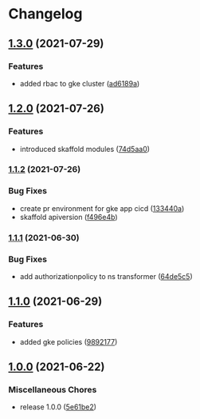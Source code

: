 # Changelog

## [1.3.0](https://www.github.com/rajesh-nitc/gcp-foundation/compare/v1.2.0...v1.3.0) (2021-07-29)


### Features

* added rbac to gke cluster ([ad6189a](https://www.github.com/rajesh-nitc/gcp-foundation/commit/ad6189a715422af864d00d6cd49b39f90c5cc642))

## [1.2.0](https://www.github.com/rajesh-nitc/gcp-foundation/compare/v1.1.2...v1.2.0) (2021-07-26)


### Features

* introduced skaffold modules ([74d5aa0](https://www.github.com/rajesh-nitc/gcp-foundation/commit/74d5aa0a7c881d398ab8efee1e870381f9c49be4))

### [1.1.2](https://www.github.com/rajesh-nitc/gcp-foundation/compare/v1.1.1...v1.1.2) (2021-07-26)


### Bug Fixes

* create pr environment for gke app cicd ([133440a](https://www.github.com/rajesh-nitc/gcp-foundation/commit/133440a21f2d3db9cd32f6508d9289db58246d11))
* skaffold apiversion ([f496e4b](https://www.github.com/rajesh-nitc/gcp-foundation/commit/f496e4b819457884e6ff7ebe1a789d1be7d217fd))

### [1.1.1](https://www.github.com/rajesh-nitc/gcp-foundation/compare/v1.1.0...v1.1.1) (2021-06-30)


### Bug Fixes

* add authorizationpolicy to ns transformer ([64de5c5](https://www.github.com/rajesh-nitc/gcp-foundation/commit/64de5c522a92b79145123d4630ee179761708776))

## [1.1.0](https://www.github.com/rajesh-nitc/gcp-foundation/compare/v1.0.0...v1.1.0) (2021-06-29)


### Features

* added gke policies ([9892177](https://www.github.com/rajesh-nitc/gcp-foundation/commit/98921777ba27a6b546be06e881b79bacccbf85e9))

## [1.0.0](https://www.github.com/rajesh-nitc/gcp-foundation/compare/v1.0.0...v1.0.0) (2021-06-22)


### Miscellaneous Chores

* release 1.0.0 ([5e61be2](https://www.github.com/rajesh-nitc/gcp-foundation/commit/5e61be23b8388b4bf5d1c7590f6a767b1d2c8bc1))
